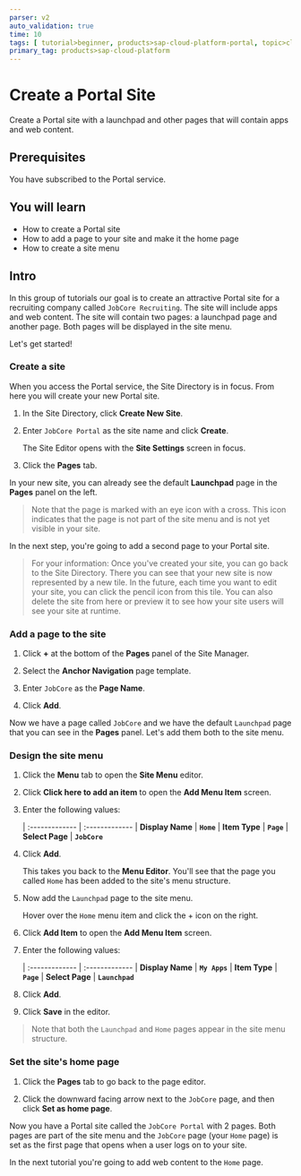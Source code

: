 ```yaml
---
parser: v2
auto_validation: true
time: 10
tags: [ tutorial>beginner, products>sap-cloud-platform-portal, topic>cloud, products>sap-fiori ]
primary_tag: products>sap-cloud-platform
---
```


# Create a Portal Site
<!-- description --> Create a Portal site with a launchpad and other pages that will contain apps and web content.

## Prerequisites
You have subscribed to the Portal service.

## You will learn
  - How to create a Portal site
  - How to add a page to your site and make it the home page
  - How to create a site menu

## Intro
In this group of tutorials our goal is to create an attractive Portal site for a recruiting company called `JobCore Recruiting`. The site will include apps and web content. The site will contain two pages: a launchpad page and another page. Both pages will be displayed in the site menu.

Let's get started!

### Create a site


When you access the Portal service, the Site Directory is in focus. From here you will create your new Portal site.


1. In the Site Directory, click **Create New Site**.

2. Enter `JobCore Portal` as the site name and click **Create**.

    The Site Editor opens with the **Site Settings** screen in focus.

3. Click the **Pages** tab.

In your new site, you can already see the default **Launchpad** page in the **Pages** panel on the left.
> Note that the page is marked with an eye icon with a cross. This icon indicates that the page is not part of the site menu and is not yet visible in your site.

In the next step, you're going to add a second page to your Portal site.

>For your information: Once you've created your site, you can go back to the Site Directory. There you can see that your new site is now represented by a new tile. In the future, each time you want to edit your site, you can click the pencil icon from this tile. You can also delete the site from here or preview it to see how your site users will see your site at runtime.





### Add a page to the site



1. Click **+** at the bottom of the  **Pages** panel of the Site Manager.

2. Select the **Anchor Navigation** page template.

3. Enter `JobCore` as the **Page Name**.

4. Click **Add**.

Now we have a page called `JobCore` and we have the default `Launchpad` page that you can see in the **Pages** panel. Let's add them both to the site menu.   



### Design the site menu



1. Click the **Menu** tab to open the **Site Menu** editor.

2. Click  **Click here to add an item** to open the **Add Menu Item** screen.

3. Enter the following values:

    |  :------------- | :-------------
    |  **Display Name** | **`Home`**
    |  **Item Type**    | **`Page`**
    |  **Select Page**  | **`JobCore`**

4. Click **Add**.  

    This takes you back to the **Menu Editor**. You'll see that the page you called `Home` has been added to the site's menu structure.

5. Now add the `Launchpad` page to the site menu.

    Hover over the `Home` menu item and click the + icon on the right.


6. Click **Add Item** to open the **Add Menu Item** screen.

7. Enter the following values:


    |  :------------- | :-------------
    |  **Display Name**           | **`My Apps`**
    |  **Item Type**           | **`Page`**
    |  **Select Page**    | **`Launchpad`**

8. Click **Add**.

9. Click **Save** in the editor.

>Note that both the `Launchpad` and `Home` pages appear in the site menu structure.




### Set the site's home page



1. Click the **Pages** tab to go back to the page editor.


2. Click the downward facing arrow next to the `JobCore` page, and then click **Set as home page**.


Now you have a Portal site called the `JobCore Portal` with 2 pages. Both pages are part of the site menu and the `JobCore` page (your `Home` page) is set as the first page that opens when a user logs on to your site.

In the next tutorial you're going to add web content to the `Home` page.

